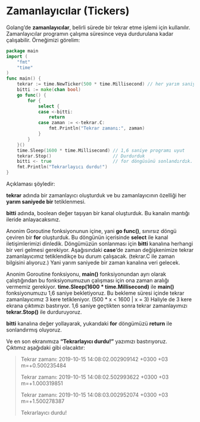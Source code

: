 # Zamanlayıcılar \(Tickers\)

Golang’de **zamanlayıcılar**, belirli sürede bir tekrar etme işlemi için kullanılır. Zamanlayıcılar programın çalışma süresince veya durdurulana kadar çalışabilir. Örneğimizi görelim:

```go
package main
import (
	"fmt"
	"time"
)
func main() {
	tekrar := time.NewTicker(500 * time.Millisecond) // her yarım saniyede 1
	bitti := make(chan bool)
	go func() {
		for {
			select {
			case <-bitti:
				return
			case zaman := <-tekrar.C:
				fmt.Println("Tekrar zamanı:", zaman)
			}
		}
	}()
	time.Sleep(1600 * time.Millisecond) // 1,6 saniye programı uyut
	tekrar.Stop()                       // Durdurduk
	bitti <- true                       // for döngüsünü sonlandırdık.
	fmt.Println("Tekrarlayıcı durdu!")
}
```

Açıklaması şöyledir:  
   
**tekrar** adında bir zamanlayıcı oluşturduk ve bu zamanlayıcının özelliği her **yarım saniyede bir** tetiklenmesi.  
   
**bitti** adında, boolean değer taşıyan bir kanal oluşturduk. Bu kanalın mantığı ileride anlayacaksınız.  
   
Anonim Goroutine fonksiyonunun içine, yani **go func\(\)**, sınırsız döngü çeviren bir **for** oluşturduk. Bu döngünün içerisinde **select** ile kanal iletişimlerimizi dinledik. Döngümüzün sonlanması için **bitti** kanalına herhangi bir veri gelmesi gerekiyor. Aşağısındaki **case**‘de zaman değişkenimize tekrar zamanlayıcımız tetiklendikçe bu durum çalışacak. \(tekrar.C ile zaman bilgisini alıyoruz.\) Yani yarım saniyede bir zaman kanalına veri gelecek.  
   
Anonim Goroutine fonksiyonu, **main\(\)** fonksiyonundan ayrı olarak çalıştığından bu fonksiyonumuzun çalışması için ona zaman aralığı vermemiz gerekiyor. **time.Sleep\(1600 \* time.Millisecond\)** ile **main\(\)** fonksiyonumuzu 1,6 saniye bekletiyoruz. Bu bekleme süresi içinde tekrar zamanlayıcımız 3 kere tetikleniyor. \(500 \* x &lt; 1600  \| x = 3\) Haliyle de 3 kere ekrana çıktımızı bastırıyor. 1,6 saniye geçtikten sonra tekrar zamanlayımızı **tekrar.Stop\(\)** ile durduruyoruz.  
   
**bitti** kanalına değer yollayarak, yukarıdaki **for** döngümüzü **return** ile sonlandırmış oluyoruz.  
   
Ve en son ekranımıza **“Tekrarlayıcı durdu!”** yazımızı bastırıyoruz.  
Çıktımız aşağıdaki gibi olacaktır:

> Tekrar zamanı: 2019-10-15 14:08:02.002909142 +0300 +03 m=+0.500235484
>
> Tekrar zamanı: 2019-10-15 14:08:02.502993622 +0300 +03 m=+1.000319851
>
> Tekrar zamanı: 2019-10-15 14:08:03.002952074 +0300 +03 m=+1.500278387
>
> Tekrarlayıcı durdu!


